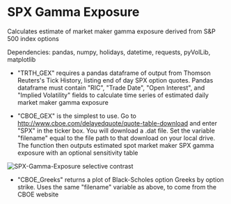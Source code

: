 # SPX Gamma Exposure
Calculates estimate of market maker gamma exposure derived from S&amp;P 500 index options

Dependencies: pandas, numpy, holidays, datetime, requests, pyVolLib, matplotlib

* "TRTH_GEX" requires a pandas dataframe of output from Thomson Reuters's Tick History, listing end of day SPX option quotes. Pandas dataframe must contain "RIC", "Trade Date", "Open Interest", and "Implied Volatility" fields to calculate time series of estimated daily market maker gamma exposure

* "CBOE_GEX" is the simplest to use. Go to http://www.cboe.com/delayedquote/quote-table-download and enter "SPX" in the ticker box. You will download a .dat file. Set the variable "filename" equal to the file path to that download on your local drive. The function then outputs estimated spot market maker SPX gamma exposure with an optional sensitivity table


![SPX-Gamma-Exposure selective contrast](https://github.com/jensolson/SPX-Gamma_Exposure/blob/master/gex.png)


* "CBOE_Greeks" returns a plot of Black-Scholes option Greeks by option strike. Uses the same "filename" variable as above, to come from the CBOE website


